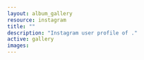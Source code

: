 ```yaml
---
layout: album_gallery
resource: instagram
title: ""
description: "Instagram user profile of ."
active: gallery
images:
---
```

